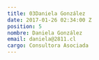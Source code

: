 ```yaml
---
title: 03Daniela González
date: 2017-01-26 02:34:00 Z
position: 5
nombre: Daniela González
email: daniela@2811.cl
cargo: Consultora Asociada
---
```


